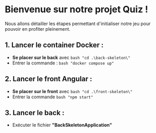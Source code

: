 # Bienvenue sur notre projet **Quiz** !

Nous allons détailler les étapes permettant d'initialiser notre jeu pour pouvoir en profiter pleinement.

## 1. Lancer le container Docker :

- **Se placer sur le back** avec
  ```bash "cd .\back-skeleton\" ```
- Entrer la commande :
  ```bash "docker compose up" ```

## 2. Lancer le front Angular :

- **Se placer sur le front** avec
  ```bash "cd .\front-skeleton\"```
- Entrer la commande
  ```bash "npm start"```

## 3. Lancer le back :

- Exécuter le fichier **"BackSkeletonApplication"**